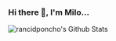 ### Hi there 👋, I'm Milo...

<img align="left" alt="rancidponcho's Github Stats" src="https://github-readme-stats.rancidponcho.vercel.app/api?username=rancidponcho" />
